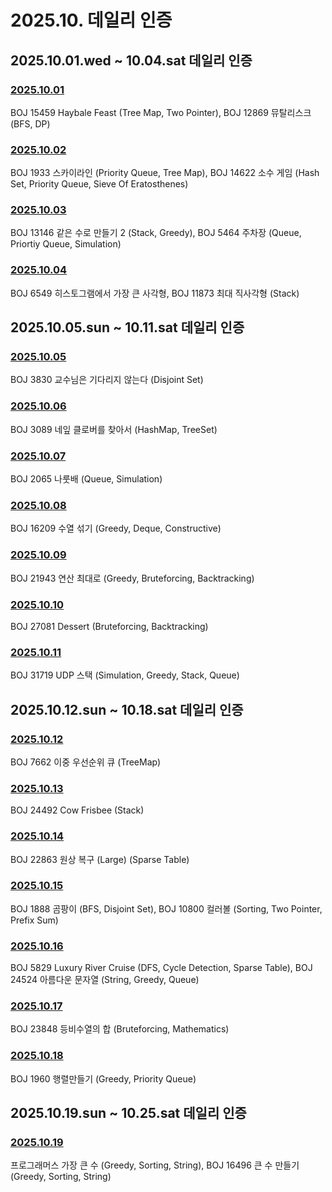 # 2025.10. 데일리 인증

## 2025.10.01.wed ~ 10.04.sat 데일리 인증

### [2025.10.01](https://github.com/jwelyl/daily_certification/blob/main/2025/10/01/25_10_01_daily_certification.md)
BOJ 15459 Haybale Feast (Tree Map, Two Pointer), BOJ 12869 뮤탈리스크 (BFS, DP)

### [2025.10.02](https://github.com/jwelyl/daily_certification/blob/main/2025/10/02/25_10_02_daily_certification.md)
BOJ 1933 스카이라인 (Priority Queue, Tree Map), BOJ 14622 소수 게임 (Hash Set, Priority Queue, Sieve Of Eratosthenes)

### [2025.10.03](https://github.com/jwelyl/daily_certification/blob/main/2025/10/03/25_10_03_daily_certification.md)
BOJ 13146 같은 수로 만들기 2 (Stack, Greedy), BOJ 5464 주차장 (Queue, Priortiy Queue, Simulation)

### [2025.10.04](https://github.com/jwelyl/daily_certification/blob/main/2025/10/04/25_10_04_daily_certification.md)
BOJ 6549 히스토그램에서 가장 큰 사각형, BOJ 11873 최대 직사각형 (Stack)

## 2025.10.05.sun ~ 10.11.sat 데일리 인증

### [2025.10.05](https://github.com/jwelyl/daily_certification/blob/main/2025/10/05/25_10_05_daily_certification.md)
BOJ 3830 교수님은 기다리지 않는다 (Disjoint Set)

### [2025.10.06](https://github.com/jwelyl/daily_certification/blob/main/2025/10/06/25_10_06_daily_certification.md)
BOJ 3089 네잎 클로버를 찾아서 (HashMap, TreeSet)

### [2025.10.07](https://github.com/jwelyl/daily_certification/blob/main/2025/10/07/25_10_07_daily_certification.md)
BOJ 2065 나룻배 (Queue, Simulation)

### [2025.10.08](https://github.com/jwelyl/daily_certification/blob/main/2025/10/08/25_10_08_daily_certification.md)
BOJ 16209 수열 섞기 (Greedy, Deque, Constructive)

### [2025.10.09](https://github.com/jwelyl/daily_certification/blob/main/2025/10/09/25_10_09_daily_certification.md)
BOJ 21943 연산 최대로 (Greedy, Bruteforcing, Backtracking)

### [2025.10.10](https://github.com/jwelyl/daily_certification/blob/main/2025/10/10/25_10_10_daily_certification.md)
BOJ 27081 Dessert (Bruteforcing, Backtracking)

### [2025.10.11](https://github.com/jwelyl/daily_certification/blob/main/2025/10/11/25_10_11_daily_certification.md)
BOJ 31719 UDP 스택 (Simulation, Greedy, Stack, Queue)

## 2025.10.12.sun ~ 10.18.sat 데일리 인증

### [2025.10.12](https://github.com/jwelyl/daily_certification/blob/main/2025/10/12/25_10_12_daily_certification.md)
BOJ 7662 이중 우선순위 큐 (TreeMap)

### [2025.10.13](https://github.com/jwelyl/daily_certification/blob/main/2025/10/13/25_10_13_daily_certification.md)
BOJ 24492 Cow Frisbee (Stack)

### [2025.10.14](https://github.com/jwelyl/daily_certification/blob/main/2025/10/14/25_10_14_daily_certification.md)
BOJ 22863 원상 복구 (Large) (Sparse Table)

### [2025.10.15](https://github.com/jwelyl/daily_certification/blob/main/2025/10/15/25_10_15_daily_certification.md)
BOJ 1888 곰팡이 (BFS, Disjoint Set), BOJ 10800 컬러볼 (Sorting, Two Pointer, Prefix Sum)

### [2025.10.16](https://github.com/jwelyl/daily_certification/blob/main/2025/10/16/25_10_16_daily_certification.md)
BOJ 5829 Luxury River Cruise (DFS, Cycle Detection, Sparse Table), BOJ 24524 아름다운 문자열 (String, Greedy, Queue)

### [2025.10.17](https://github.com/jwelyl/daily_certification/blob/main/2025/10/17/25_10_17_daily_certification.md)
BOJ 23848 등비수열의 합 (Bruteforcing, Mathematics)

### [2025.10.18](https://github.com/jwelyl/daily_certification/blob/main/2025/10/18/25_10_18_daily_certification.md)
BOJ 1960 행렬만들기 (Greedy, Priority Queue)

## 2025.10.19.sun ~ 10.25.sat 데일리 인증

### [2025.10.19](https://github.com/jwelyl/daily_certification/blob/main/2025/10/19/25_10_19_daily_certification.md)
프로그래머스 가장 큰 수 (Greedy, Sorting, String), BOJ 16496 큰 수 만들기 (Greedy, Sorting, String)